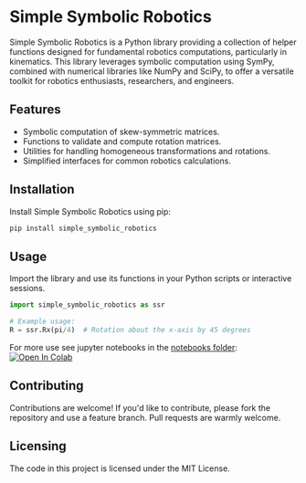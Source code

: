 
# Simple Symbolic Robotics

Simple Symbolic Robotics is a Python library providing a collection of helper functions designed for fundamental robotics computations, particularly in kinematics. This library leverages symbolic computation using SymPy, combined with numerical libraries like NumPy and SciPy, to offer a versatile toolkit for robotics enthusiasts, researchers, and engineers.

## Features

- Symbolic computation of skew-symmetric matrices.
- Functions to validate and compute rotation matrices.
- Utilities for handling homogeneous transformations and rotations.
- Simplified interfaces for common robotics calculations.

## Installation

Install Simple Symbolic Robotics using pip:

```bash
pip install simple_symbolic_robotics
```

## Usage

Import the library and use its functions in your Python scripts or interactive sessions.

```python
import simple_symbolic_robotics as ssr

# Example usage:
R = ssr.Rx(pi/4)  # Rotation about the x-axis by 45 degrees
```

For more use see jupyter notebooks in the [notebooks folder](https://github.com/AdoHaha/simple_symbolic_robotics/tree/master/notebooks):
<a target="_blank" href="https://colab.research.google.com/github/AdoHaha/simple_symbolic_robotics/blob/master/notebooks/basic_examples.ipynb">
  <img src="https://colab.research.google.com/assets/colab-badge.svg" alt="Open In Colab"/>
</a>

## Contributing

Contributions are welcome! If you'd like to contribute, please fork the repository and use a feature branch. Pull requests are warmly welcome.

## Licensing

The code in this project is licensed under the MIT License.
